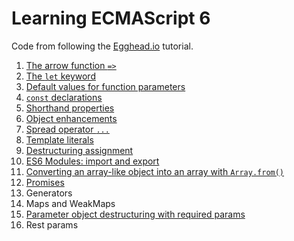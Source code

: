 # Learning ECMAScript 6

Code from following the [Egghead.io](https://egghead.io/courses/learn-es6-ecmascript-2015) tutorial.

1. [The arrow function `=>`](src/scripts/arrow-function.js)
2. [The `let` keyword](src/scripts/let-keyword.js)
3. [Default values for function parameters](src/scripts/default-function-param-values.js)
4. [`const` declarations](src/scripts/const.js) 
5. [Shorthand properties](src/scripts/shorthand-props.js)
6. [Object enhancements](src/scripts/object-enhancements.js)
7. [Spread operator `...`](src/scripts/spread-operator.js)
8. [Template literals](src/scripts/template-literals.js)
9. [Destructuring assignment](src/scripts/destructuring-assignment.js)
10. [ES6 Modules: import and export](src/modules-import-export/src/main.js)
11. [Converting an array-like object into an array with `Array.from()`](src/scripts/converting-to-array-with-array-from.js)
12. [Promises](src/scripts/promises.js)
13. Generators
14. Maps and WeakMaps
15. [Parameter object destructuring with required params](src/scripts/param-obj-destructuring-required-vals.js)
16. Rest params

